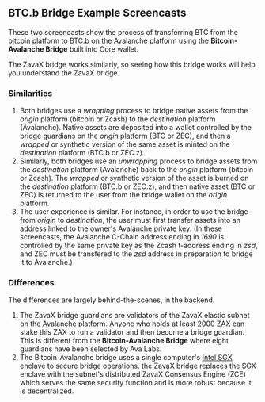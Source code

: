 ## BTC.b Bridge Example Screencasts
These two screencasts show the process of transferring BTC from the bitcoin platform to BTC.b on the Avalanche platform using the **Bitcoin-Avalanche Bridge** built into Core wallet.

The ZavaX bridge works similarly, so seeing how this bridge works will help you understand the ZavaX bridge. 

### Similarities

1. Both bridges use a *wrapping* process to bridge native assets from the *origin* platform (bitcoin or Zcash) to the *destination* platform (Avalanche). Native assets are deposited into a wallet controlled by the bridge guardians on the *origin* platform (BTC or ZEC), and then a *wrapped* or synthetic version of the same asset is minted on the *destination* platform (BTC.b or ZEC.z).
2. Similarly, both bridges use an *unwrapping* process to bridge assets from the *destination* platform (Avalanche) back to the *origin* platform (bitcoin or Zcash). The *wrapped* or synthetic version of the asset is burned on the *destination* platform (BTC.b or ZEC.z), and then native asset (BTC or ZEC) is returned to the user from the bridge wallet on the *origin* platform.
3. The user experience is similar. For instance, in order to use the bridge from *origin* to *destination*, the user must first transfer assets into an address linked to the owner's Avalanche private key. (In these screencasts, the Avalanche C-Chain address ending in *1690* is controlled by the same private key as the Zcash t-address ending in *zsd*, and ZEC must be transfered to the *zsd* address in preparation to bridge it to Avalanche.)

### Differences

The differences are largely behind-the-scenes, in the backend.
1. The ZavaX bridge guardians are validators of the ZavaX elastic subnet on the Avalanche platform. Anyone who holds at least 2000 ZAX can stake this ZAX to run a validator and then become a bridge guardian. This is different from the **Bitcoin-Avalanche Bridge** where eight guardians have been selected by Ava Labs.
2. The Bitcoin-Avalanche bridge uses a single computer's [Intel SGX](https://en.wikipedia.org/wiki/Software_Guard_Extensions) enclave to secure bridge operations. the ZavaX bridge replaces the SGX enclave with the subnet's distributed ZavaX Consensus Engine (ZCE) which serves the same security function and is more robust because it is decentralized.